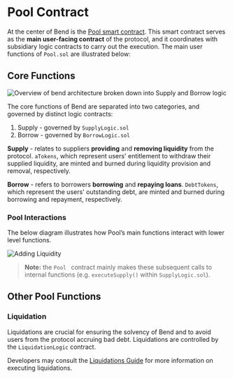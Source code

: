 # Pool Contract

At the center of Bend is the [Pool smart contract](/developers/contracts/pool). This smart contract serves as the **main user-facing contract** of the protocol, and it coordinates with subsidiary logic contracts to carry out the execution. The main user functions of `Pool.sol` are illustrated below:

## Core Functions

![Overview of bend architecture broken down into Supply and Borrow logic](/assets/bendOverview-2.png)

The core functions of Bend are separated into two categories, and governed by distinct logic contracts:

1. Supply - governed by `SupplyLogic.sol`
2. Borrow - governed by `BorrowLogic.sol`

**Supply** - relates to suppliers **providing** and **removing liquidity** from the protocol. `aTokens`, which represent users' entitlement to withdraw their supplied liquidity, are minted and burned during liquidity provision and removal, respectively.

**Borrow** - refers to borrowers **borrowing** and **repaying loans**. `DebtTokens`, which represent the users' outstanding debt, are minted and burned during borrowing and repayment, respectively.

### Pool Interactions

The below diagram illustrates how Pool’s main functions interact with lower level functions.

![Adding Liquidity](/assets/poolLogicFlow.png)

> **Note:** the `Pool ` contract mainly makes these subsequent calls to internal functions (e.g. `executeSupply()` within `SupplyLogic.sol`).

## Other Pool Functions

### Liquidation

Liquidations are crucial for ensuring the solvency of Bend and to avoid users from the protocol accruing bad debt. Liquidations are controlled by the `LiquidationLogic` contract.

Developers may consult the [Liquidations Guide](/developers/guides/liquidate-loan) for more information on executing liquidations.

